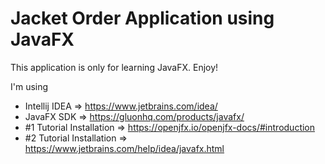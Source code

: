 # Jacket Order Application using JavaFX
This application is only for learning JavaFX. Enjoy!

I'm using
- Intellij IDEA => https://www.jetbrains.com/idea/
- JavaFX SDK => https://gluonhq.com/products/javafx/
- #1 Tutorial Installation => https://openjfx.io/openjfx-docs/#introduction
- #2 Tutorial Installation => https://www.jetbrains.com/help/idea/javafx.html
